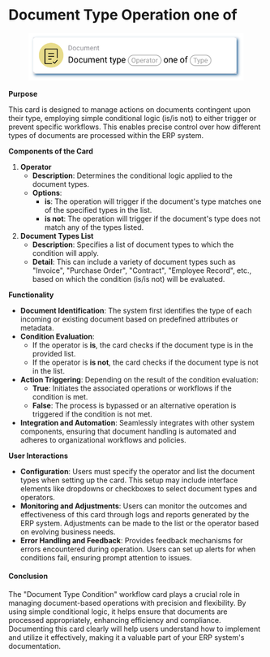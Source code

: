 # Document Type Operation one of

<figure><img src="../../../.gitbook/assets/userlmn_14ab8ac5e693d9bbe68d178795d12a9f.png" alt=""><figcaption></figcaption></figure>

**Purpose**

This card is designed to manage actions on documents contingent upon their type, employing simple conditional logic (is/is not) to either trigger or prevent specific workflows. This enables precise control over how different types of documents are processed within the ERP system.

**Components of the Card**

1. **Operator**
   * **Description**: Determines the conditional logic applied to the document types.
   * **Options**:
     * **is**: The operation will trigger if the document's type matches one of the specified types in the list.
     * **is not**: The operation will trigger if the document's type does not match any of the types listed.
2. **Document Types List**
   * **Description**: Specifies a list of document types to which the condition will apply.
   * **Detail**: This can include a variety of document types such as "Invoice", "Purchase Order", "Contract", "Employee Record", etc., based on which the condition (is/is not) will be evaluated.

**Functionality**

* **Document Identification**: The system first identifies the type of each incoming or existing document based on predefined attributes or metadata.
* **Condition Evaluation**:
  * If the operator is **is**, the card checks if the document type is in the provided list.
  * If the operator is **is not**, the card checks if the document type is not in the list.
* **Action Triggering**: Depending on the result of the condition evaluation:
  * **True**: Initiates the associated operations or workflows if the condition is met.
  * **False**: The process is bypassed or an alternative operation is triggered if the condition is not met.
* **Integration and Automation**: Seamlessly integrates with other system components, ensuring that document handling is automated and adheres to organizational workflows and policies.

**User Interactions**

* **Configuration**: Users must specify the operator and list the document types when setting up the card. This setup may include interface elements like dropdowns or checkboxes to select document types and operators.
* **Monitoring and Adjustments**: Users can monitor the outcomes and effectiveness of this card through logs and reports generated by the ERP system. Adjustments can be made to the list or the operator based on evolving business needs.
* **Error Handling and Feedback**: Provides feedback mechanisms for errors encountered during operation. Users can set up alerts for when conditions fail, ensuring prompt attention to issues.

#### Conclusion

The "Document Type Condition" workflow card plays a crucial role in managing document-based operations with precision and flexibility. By using simple conditional logic, it helps ensure that documents are processed appropriately, enhancing efficiency and compliance. Documenting this card clearly will help users understand how to implement and utilize it effectively, making it a valuable part of your ERP system's documentation.
